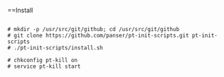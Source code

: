 ==Install

<pre>
<code>
# mkdir -p /usr/src/git/github; cd /usr/src/git/github
# git clone https://github.com/panser/pt-init-scripts.git pt-init-scripts
# ./pt-init-scripts/install.sh

# chkconfig pt-kill on
# service pt-kill start
</code>
</pre>
